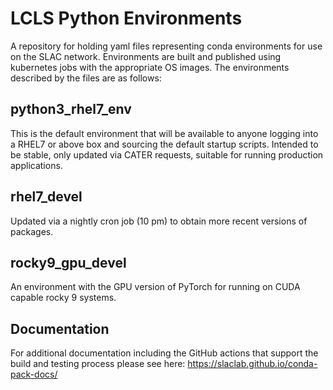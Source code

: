 # LCLS Python Environments

A repository for holding yaml files representing conda environments for use on the SLAC network. Environments are built and published using kubernetes jobs with the appropriate OS images. The environments described by the files are as follows:

## python3_rhel7_env

This is the default environment that will be available to anyone logging into a RHEL7 or above box and sourcing the default startup scripts. Intended to be stable, only updated via CATER requests, suitable for running production applications.

## rhel7_devel

Updated via a nightly cron job (10 pm) to obtain more recent versions of packages.

## rocky9_gpu_devel

An environment with the GPU version of PyTorch for running on CUDA capable rocky 9 systems.

## Documentation

For additional documentation including the GitHub actions that support the build and testing process please see here: https://slaclab.github.io/conda-pack-docs/

